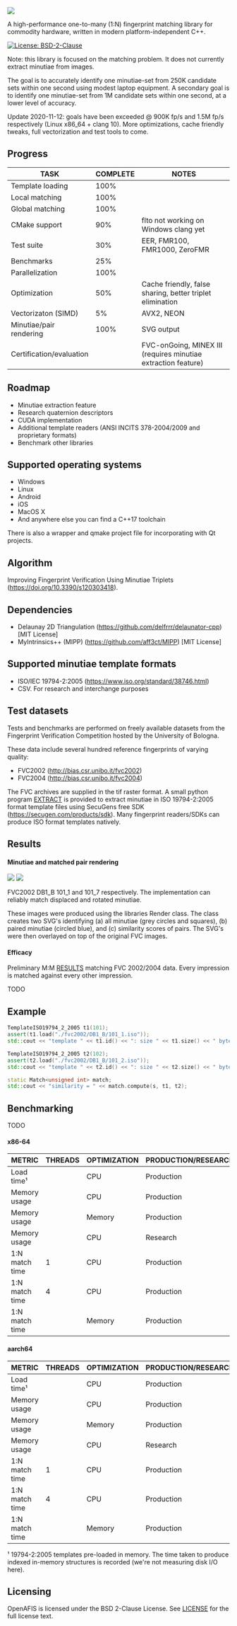 [![](logo/logo.png)]()

A high-performance one-to-many (1:N) fingerprint matching library for commodity hardware, written in modern platform-independent C++.

[![License: BSD-2-Clause](https://img.shields.io/github/license/neilharan/openafis.svg)](./LICENSE)

Note: this library is focused on the matching problem. It does not currently extract minutiae from images.

The goal is to accurately identify one minutiae-set from 250K candidate sets within one second using modest laptop equipment. A secondary goal is to identify one minutiae-set from 1M candidate sets within one second, at a lower level of accuracy.

Update 2020-11-12: goals have been exceeded @ 900K fp/s and 1.5M fp/s respectively (Linux x86_64 + clang 10). More optimizations, cache friendly tweaks, full vectorization and test tools to come.

## Progress

  | TASK | COMPLETE | NOTES |
  | ---- | -------- | ----- |
  | Template loading | 100% | |
  | Local matching | 100% | |
  | Global matching | 100% | |
  | CMake support | 90% | flto not working on Windows clang yet |
  | Test suite | 30% | EER, FMR100, FMR1000, ZeroFMR |
  | Benchmarks | 25% | |
  | Parallelization | 100% | |
  | Optimization | 50% | Cache friendly, false sharing, better triplet elimination |
  | Vectorizaton (SIMD) | 5% | AVX2, NEON |
  | Minutiae/pair rendering | 100% | SVG output |
  | Certification/evaluation | | FVC-onGoing, MINEX III (requires minutiae extraction feature) |

## Roadmap

- Minutiae extraction feature
- Research quaternion descriptors
- CUDA implementation
- Additional template readers (ANSI INCITS 378-2004/2009 and proprietary formats)
- Benchmark other libraries

## Supported operating systems

- Windows
- Linux
- Android
- iOS
- MacOS X
- And anywhere else you can find a C++17 toolchain

There is also a wrapper and qmake project file for incorporating with Qt projects.

## Algorithm

Improving Fingerprint Verification Using Minutiae Triplets (https://doi.org/10.3390/s120303418).

## Dependencies

- Delaunay 2D Triangulation (https://github.com/delfrrr/delaunator-cpp) [MIT License]
- MyIntrinsics++ (MIPP) (https://github.com/aff3ct/MIPP) [MIT License]

## Supported minutiae template formats

- ISO/IEC 19794-2:2005 (https://www.iso.org/standard/38746.html)
- CSV. For research and interchange purposes

## Test datasets

Tests and benchmarks are performed on freely available datasets from the Fingerprint Verification Competition hosted by the University of Bologna.

These data include several hundred reference fingerprints of varying quality:

- FVC2002 (http://bias.csr.unibo.it/fvc2002)
- FVC2004 (http://bias.csr.unibo.it/fvc2004)

The FVC archives are supplied in the tif raster format. A small python program [EXTRACT][] is provided to extract minutiae in ISO 19794-2:2005 format template files using SecuGens free SDK (https://secugen.com/products/sdk). Many fingerprint readers/SDKs can produce ISO format templates natively.

## Results

#### Minutiae and matched pair rendering

[![](results/fvc2002_db1_b_101_1.png)]()
[![](results/fvc2002_db1_b_101_7.png)]()

FVC2002 DB1_B 101_1 and 101_7 respectively. The implementation can reliably match displaced and rotated minutiae.

These images were produced using the libraries Render class. The class creates two SVG's identifying (a) all minutiae (grey circles and squares), (b) paired minutiae (circled blue), and (c) similarity scores of pairs. The SVG's were then overlayed on top of the original FVC images.

#### Efficacy

Preliminary M:M [RESULTS] matching FVC 2002/2004 data. Every impression is matched against every other impression.

TODO

## Example

```C++
TemplateISO19794_2_2005 t1(101);
assert(t1.load("./fvc2002/DB1_B/101_1.iso"));
std::cout << "template " << t1.id() << ": size " << t1.size() << " bytes, #fingerprints " << t1.lmts().size() << std::endl;

TemplateISO19794_2_2005 t2(102);
assert(t2.load("./fvc2002/DB1_B/101_2.iso"));
std::cout << "template " << t2.id() << ": size " << t2.size() << " bytes, #fingerprints " << t2.lmts().size()) << std::endl;

static Match<unsigned int> match;
std::cout << "similarity = " << match.compute(s, t1, t2);
```

## Benchmarking

TODO

#### x86-64

  | METRIC | THREADS | OPTIMIZATION | PRODUCTION/RESEARCH | RESULT |
  | ------ | ------- | ------------ | ------------------- | ------ |
  | Load time¹ | | CPU | Production |
  | Memory usage | | CPU | Production | |
  | Memory usage | | Memory | Production | |
  | Memory usage | | CPU | Research | |
  | 1:N match time | 1 | CPU | Production | |
  | 1:N match time | 4 | CPU | Production | |
  | 1:N match time | | Memory | Production | |

#### aarch64

  | METRIC | THREADS | OPTIMIZATION | PRODUCTION/RESEARCH | RESULT |
  | ------ | ------- | ------------ | ------------------- | ------ |
  | Load time¹ | | CPU | Production |
  | Memory usage | | CPU | Production | |
  | Memory usage | | Memory | Production | |
  | Memory usage | | CPU | Research | |
  | 1:N match time | 1 | CPU | Production | |
  | 1:N match time | 4 | CPU | Production | |
  | 1:N match time | | Memory | Production | |

¹ 19794-2:2005 templates pre-loaded in memory. The time taken to produce indexed in-memory structures is recorded (we're not measuring disk I/O here).

## Licensing

OpenAFIS is licensed under the BSD 2-Clause License. See [LICENSE][] for the full license text.

[LICENSE]: https://github.com/neilharan/openafis/blob/master/LICENSE
[EXTRACT]: https://github.com/neilharan/openafis/blob/master/data/extract.py
[RESULTS]: https://github.com/neilharan/openafis/blob/master/results/fvs2002_2004_many_many.csv
